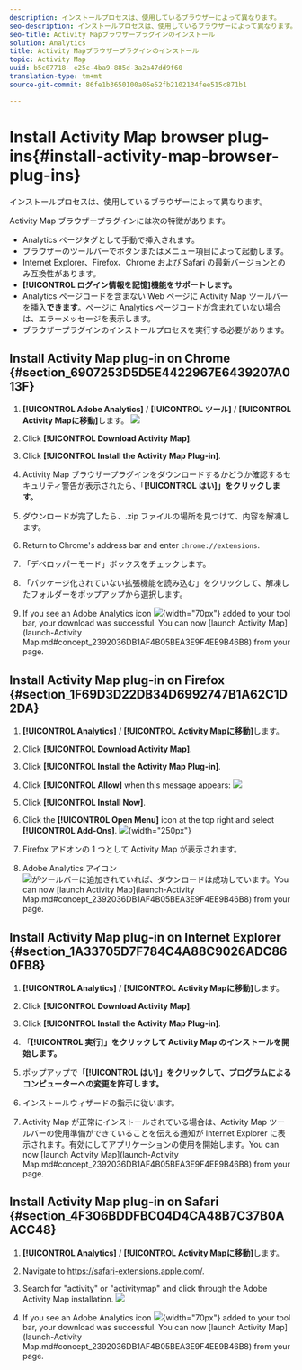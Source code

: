 ```yaml
---
description: インストールプロセスは、使用しているブラウザーによって異なります。
seo-description: インストールプロセスは、使用しているブラウザーによって異なります。
seo-title: Activity Mapブラウザープラグインのインストール
solution: Analytics
title: Activity Mapブラウザープラグインのインストール
topic: Activity Map
uuid: b5c07718- e25c-4ba9-885d-3a2a47dd9f60
translation-type: tm+mt
source-git-commit: 86fe1b3650100a05e52fb2102134fee515c871b1

---
```



# Install Activity Map browser plug-ins{#install-activity-map-browser-plug-ins}

インストールプロセスは、使用しているブラウザーによって異なります。

Activity Map ブラウザープラグインには次の特徴があります。

* Analytics ページタグとして手動で挿入されます。
* ブラウザーのツールバーでボタンまたはメニュー項目によって起動します。
* Internet Explorer、Firefox、Chrome および Safari の最新バージョンとのみ互換性があります。
* **[!UICONTROL ログイン情報を記憶]機能をサポートします。**
* Analytics ページコードを含まない Web ページに Activity Map ツールバーを挿入&#x200B;**できます**。ページに Analytics ページコードが含まれていない場合は、エラーメッセージを表示します。
* ブラウザープラグインのインストールプロセスを実行する必要があります。

## Install Activity Map plug-in on Chrome {#section_6907253D5D5E4422967E6439207A013F}

1. **[!UICONTROL Adobe Analytics]** / **[!UICONTROL ツール]** / **[!UICONTROL Activity Mapに移動]**&#x200B;します。 ![](assets/install_am.png)

1. Click **[!UICONTROL Download Activity Map]**.
1. Click **[!UICONTROL Install the Activity Map Plug-in]**.
1. Activity Map ブラウザープラグインをダウンロードするかどうか確認するセキュリティ警告が表示されたら、「**[!UICONTROL はい]」をクリックします。**
1. ダウンロードが完了したら、.zip ファイルの場所を見つけて、内容を解凍します。
1. Return to Chrome's address bar and enter `chrome://extensions`.
1. 「デベロッパーモード」ボックスをチェックします。
1. 「パッケージ化されていない拡張機能を読み込む」をクリックして、解凍したフォルダーをポップアップから選択します。
1. If you see an Adobe Analytics icon  ![](assets/an_icon.png){width="70px"} added to your tool bar, your download was successful. You can now [launch Activity Map](launch-Activity Map.md#concept_2392036DB1AF4B05BEA3E9F4EE9B46B8) from your page.

## Install Activity Map plug-in on Firefox {#section_1F69D3D22DB34D6992747B1A62C1D2DA}

1. **[!UICONTROL Analytics]** / **[!UICONTROL Activity Mapに移動]**&#x200B;します。

1. Click **[!UICONTROL Download Activity Map]**.
1. Click **[!UICONTROL Install the Activity Map Plug-in]**.
1. Click **[!UICONTROL Allow]** when this message appears: ![](assets/firefox_install2.png)

1. Click **[!UICONTROL Install Now]**.
1. Click the **[!UICONTROL Open Menu]** icon at the top right and select **[!UICONTROL Add-Ons]**. ![](assets/firefox_install3.png){width="250px"}

1. Firefox アドオンの 1 つとして Activity Map が表示されます。
1. Adobe Analytics アイコン ![ がツールバーに追加されていれば、ダウンロードは成功しています。](assets/an_icon.png)You can now [launch Activity Map](launch-Activity Map.md#concept_2392036DB1AF4B05BEA3E9F4EE9B46B8) from your page.

## Install Activity Map plug-in on Internet Explorer {#section_1A33705D7F784C4A88C9026ADC860FB8}

1. **[!UICONTROL Analytics]** / **[!UICONTROL Activity Mapに移動]**&#x200B;します。

1. Click **[!UICONTROL Download Activity Map]**.
1. Click **[!UICONTROL Install the Activity Map Plug-in]**.
1. 「**[!UICONTROL 実行]」をクリックして Activity Map のインストールを開始します。**
1. ポップアップで「**[!UICONTROL はい]」をクリックして、プログラムによるコンピューターへの変更を許可します。**
1. インストールウィザードの指示に従います。
1. Activity Map が正常にインストールされている場合は、Activity Map ツールバーの使用準備ができていることを伝える通知が Internet Explorer に表示されます。有効にしてアプリケーションの使用を開始します。You can now [launch Activity Map](launch-Activity Map.md#concept_2392036DB1AF4B05BEA3E9F4EE9B46B8) from your page.

## Install Activity Map plug-in on Safari {#section_4F306BDDFBC04D4CA48B7C37B0AACC48}

1. **[!UICONTROL Analytics]** / **[!UICONTROL Activity Mapに移動]**&#x200B;します。

1. Navigate to <https://safari-extensions.apple.com/>.
1. Search for "activity" or "activitymap" and click through the Adobe Activity Map installation.  ![](assets/am-extension.png)
1. If you see an Adobe Analytics icon  ![](assets/an_icon.png){width="70px"} added to your tool bar, your download was successful. You can now [launch Activity Map](launch-Activity Map.md#concept_2392036DB1AF4B05BEA3E9F4EE9B46B8) from your page.
